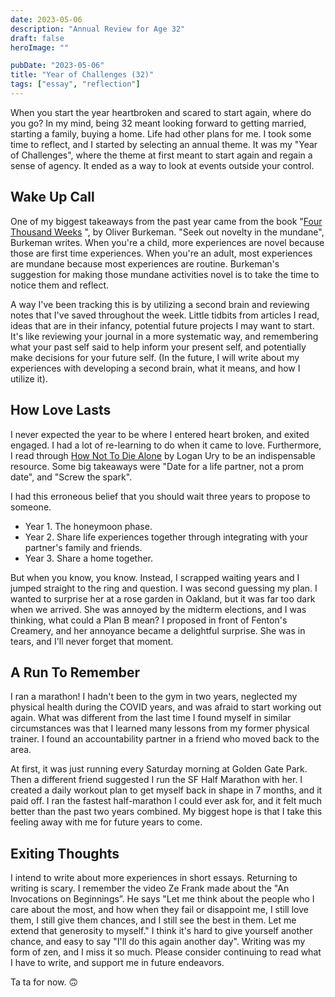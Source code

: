```yaml
---
date: 2023-05-06
description: "Annual Review for Age 32"
draft: false
heroImage: ""

pubDate: "2023-05-06"
title: "Year of Challenges (32)"
tags: ["essay", "reflection"]
---
```


When you start the year heartbroken and scared to start again, where do you go? In my mind, being 32 meant looking forward to getting married, starting a family, buying a home. Life had other plans for me. I took some time to reflect, and I started by selecting an annual theme. It was my "Year of Challenges", where the theme at first meant to start again and regain a sense of agency. It ended as a way to look at events outside your control.

## Wake Up Call

One of my biggest takeaways from the past year came from the book "[Four Thousand Weeks](https://amzn.to/3LjTEs9) ", by Oliver Burkeman. "Seek out novelty in the mundane", Burkeman writes. When you're a child, more experiences are novel because those are first time experiences. When you're an adult, most experiences are mundane because most experiences are routine. Burkeman's suggestion for making those mundane activities novel is to take the time to notice them and reflect.

A way I've been tracking this is by utilizing a second brain and reviewing notes that I've saved throughout the week. Little tidbits from articles I read, ideas that are in their infancy, potential future projects I may want to start. It's like reviewing your journal in a more systematic way, and remembering what your past self said to help inform your present self, and potentially make decisions for your future self. (In the future, I will write about my experiences with developing a second brain, what it means, and how I utilize it).

## How Love Lasts

I never expected the year to be where I entered heart broken, and exited engaged. I had a lot of re-learning to do when it came to love. Furthermore, I read through [How Not To Die Alone](https://amzn.to/3HLr6a2) by Logan Ury to be an indispensable resource. Some big takeaways were "Date for a life partner, not a prom date", and "Screw the spark".

I had this erroneous belief that you should wait three years to propose to someone.

- Year 1. The honeymoon phase.
- Year 2. Share life experiences together through integrating with your partner's family and friends.
- Year 3. Share a home together.

But when you know, you know. Instead, I scrapped waiting years and I jumped straight to the ring and question. I was second guessing my plan. I wanted to surprise her at a rose garden in Oakland, but it was far too dark when we arrived. She was annoyed by the midterm elections, and I was thinking, what could a Plan B mean? I proposed in front of Fenton's Creamery, and her annoyance became a delightful surprise. She was in tears, and I'll never forget that moment.

## A Run To Remember

I ran a marathon! I hadn't been to the gym in two years, neglected my physical health during the COVID years, and was afraid to start working out again. What was different from the last time I found myself in similar circumstances was that I learned many lessons from my former physical trainer. I found an accountability partner in a friend who moved back to the area.

At first, it was just running every Saturday morning at Golden Gate Park. Then a different friend suggested I run the SF Half Marathon with her. I created a daily workout plan to get myself back in shape in 7 months, and it paid off. I ran the fastest half-marathon I could ever ask for, and it felt much better than the past two years combined. My biggest hope is that I take this feeling away with me for future years to come.

## Exiting Thoughts

I intend to write about more experiences in short essays. Returning to writing is scary. I remember the video Ze Frank made about the "An Invocations on Beginnings”. He says "Let me think about the people who I care about the most, and how when they fail or disappoint me, I still love them, I still give them chances, and I still see the best in them. Let me extend that generosity to myself." I think it's hard to give yourself another chance, and easy to say "I'll do this again another day". Writing was my form of zen, and I miss it so much. Please consider continuing to read what I have to write, and support me in future endeavors.

Ta ta for now. 🙃

